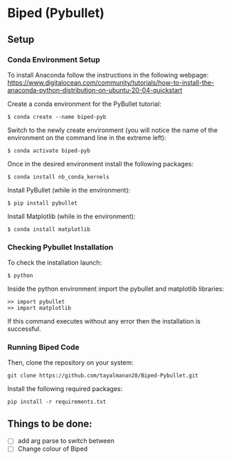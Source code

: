 # Biped (Pybullet)

## Setup

### Conda Environment Setup

To install Anaconda follow the instructions in the following webpage:  
https://www.digitalocean.com/community/tutorials/how-to-install-the-anaconda-python-distribution-on-ubuntu-20-04-quickstart

Create a conda environment for the PyBullet tutorial:  
```
$ conda create --name biped-pyb  
```
Switch to the newly create environment (you will notice the name of the environment on the command line in the extreme left):  
```
$ conda activate biped-pyb  
```

Once in the desired environment install the following packages:  
```
$ conda install nb_conda_kernels  
```

Install PyBullet (while in the environment):  
```
$ pip install pybullet  
```

Install Matplotlib (while in the environment):
```
$ conda install matplotlib
```

### Checking Pybullet Installation

To check the installation launch:  
```
$ python  
```

Inside the python environment import the pybullet and matplotlib libraries:  
```
>> import pybullet
>> import matplotlib
```
If this command executes without any error then the installation is successful.  

### Running Biped Code

Then, clone the repository on your system:
```
git clone https://github.com/tayalmanan28/Biped-Pybullet.git
```
Install the following required packages:
```
pip install -r requirements.txt
```


## Things to be done:

- [ ] add arg parse to switch between 
- [ ] Change colour of Biped

